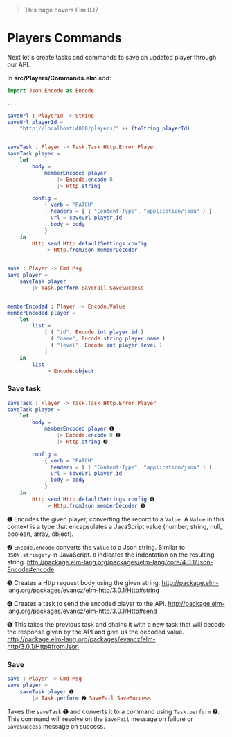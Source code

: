 > This page covers Elm 0.17

# Players Commands

Next let's create tasks and commands to save an updated player through our API.

In __src/Players/Commands.elm__ add:

```elm
import Json.Encode as Encode

...

saveUrl : PlayerId -> String
saveUrl playerId =
    "http://localhost:4000/players/" ++ (toString playerId)


saveTask : Player -> Task.Task Http.Error Player
saveTask player =
    let
        body =
            memberEncoded player
                |> Encode.encode 0
                |> Http.string

        config =
            { verb = "PATCH"
            , headers = [ ( "Content-Type", "application/json" ) ]
            , url = saveUrl player.id
            , body = body
            }
    in
        Http.send Http.defaultSettings config
            |> Http.fromJson memberDecoder


save : Player -> Cmd Msg
save player =
    saveTask player
        |> Task.perform SaveFail SaveSuccess


memberEncoded : Player -> Encode.Value
memberEncoded player =
    let
        list =
            [ ( "id", Encode.int player.id )
            , ( "name", Encode.string player.name )
            , ( "level", Encode.int player.level )
            ]
    in
        list
            |> Encode.object
```

### Save task

```elm
saveTask : Player -> Task.Task Http.Error Player
saveTask player =
    let
        body =
            memberEncoded player ➊
                |> Encode.encode 0 ➋
                |> Http.string ➌

        config =
            { verb = "PATCH"
            , headers = [ ( "Content-Type", "application/json" ) ]
            , url = saveUrl player.id
            , body = body
            }
    in
        Http.send Http.defaultSettings config ➍
            |> Http.fromJson memberDecoder ➎
```

➊ Encodes the given player, converting the record to a `Value`. A `Value` in this context is a type that encapsulates a JavaScript value (number, string, null, boolean, array, object).

➋ `Encode.encode` converts the `Value` to a Json string.
Similar to `JSON.stringify` in JavaScript. `0` indicates the indentation on the resulting string.
<http://package.elm-lang.org/packages/elm-lang/core/4.0.1/Json-Encode#encode>

➌ Creates a Http request body using the given string. <http://package.elm-lang.org/packages/evancz/elm-http/3.0.1/Http#string>

➍ Creates a task to send the encoded player to the API.
<http://package.elm-lang.org/packages/evancz/elm-http/3.0.1/Http#send>

➎ This takes the previous task and chains it with a new task that will decode the response given by the API and give us the decoded value.
<http://package.elm-lang.org/packages/evancz/elm-http/3.0.1/Http#fromJson>

### Save

```elm
save : Player -> Cmd Msg
save player =
    saveTask player ➊
        |> Task.perform ➋ SaveFail SaveSuccess
```

Takes the `saveTask` ➊ and converts it to a command using `Task.perform` ➋. This command will resolve on the `SaveFail` message on failure or `SaveSuccess` message on success.



